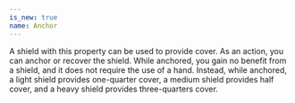 ```yaml
---
is_new: true
name: Anchor
---
```

A shield with this property can be used to provide cover. As an action, you can anchor or recover the shield. While anchored, you gain no benefit from a shield, and it does not require the use of a hand. Instead, while anchored, a light shield provides one-quarter cover, a medium shield provides half cover, and a heavy shield provides three-quarters cover.